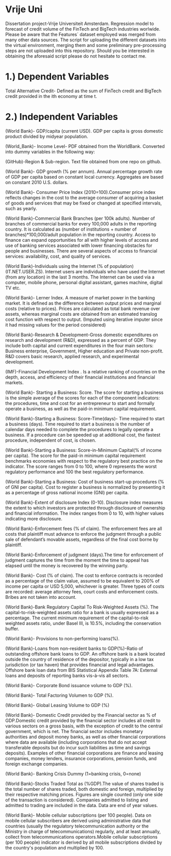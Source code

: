 # Vrije Uni
Dissertation project-Vrije Universiteit Amsterdam. Regression model to forecast of credit volume of the FinTech and BigTech industries worlwide. Please be aware that the Features´ dataset employed was merged from many other data sources. The script for uploading the different datasets into the virtual environment, merging them and some preliminary pre-processing steps are not uploaded into this repository. Should you be interested in obtaining the aforesaid script please do not hesitate to contact me.

# 1.) Dependent Variables

Total Alternative Credit- Defined as the sum of FinTech credit and BigTech credit provided in the ith economy at time t.

# 2.) Independent Variables

 
   (World Bank)- GDP/capita (current USD). GDP per capita is gross domestic product divided by midyear population.
   
   (World_Bank)- Income Level- PDF obtained from the WorldBank. Converted into dummy variables in the following way:
   
   (GitHub)-Region & Sub-region. Text file obtained from one repo on github.

   (World Bank)- GDP growth (% per annum). Annual percentage growth rate of GDP per capita based on constant local currency. Aggregates are based on constant 2010 U.S. dollars.
   
   (World Bank)- Consumer Price Index (2010=100).Consumer price index reflects changes in the cost to the average consumer of acquiring a basket of goods and services that may be fixed or changed at specified intervals, such as yearly.

   (World Bank)-Commercial Bank Branches (per 100k adults). Number of branches of commercial banks for every 100,000 adults in the reporting country. It is calculated as (number of institutions + number of branches)*100,000/adult population in the reporting country. Access to finance can expand opportunities for all with higher levels of access and use of banking services associated with lower financing obstacles for people and businesses. There are several aspects of access to financial services: availability, cost, and quality of services.

   (World Bank)-Individuals using the Internet (% of population)(IT.NET.USER.ZS). Internet users are individuals who have used the Internet (from any location) in the last 3 months. The Internet can be used via a computer, mobile phone, personal digital assistant, games machine, digital TV etc.
   
   (World Bank)- Lerner Index. A measure of market power in the banking market. It is defined as the difference between output prices and marginal costs (relative to prices). Prices are calculated as total bank revenue over assets, whereas marginal costs are obtained from an estimated translog cost function with respect to output. (Imputed using iterative imputer since it had missing values for the period considered)
   
   (World Bank)-Research & Development-Gross domestic expenditures on research and development (R&D), expressed as a percent of GDP. They include both capital and current expenditures in the four main sectors: Business enterprise, Government, Higher education and Private non-profit. R&D covers basic research, applied research, and experimental development.
   
   (IMF)-Financial Development Index . Is a relative ranking of countries on the depth, access, and efficiency of their financial institutions and financial markets.
   
   (World Bank)- Starting a Business: Score. The score for starting a business is the simple average of the scores for each of the component indicators: the procedures, time and cost for an entrepreneur to start and formally operate a business, as well as the paid-in minimum capital requirement.
   
   (World Bank)-Starting a Business: Score-Time(days)- Time required to start a business (days). Time required to start a business is the number of calendar days needed to complete the procedures to legally operate a business. If a procedure can be speeded up at additional cost, the fastest procedure, independent of cost, is chosen.
   
   (World Bank)-Starting a Business: Score-in-Minimum Capital(% of income per capita). The score for the paid-in minimum capital requirement benchmarks economies with respect to the regulatory best practice on the indicator. The score ranges from 0 to 100, where 0 represents the worst regulatory performance and 100 the best regulatory performance.
   
   (World Bank)-Starting a Business: Cost of business start-up procedures (% of GNI per capita). Cost to register a business is normalized by presenting it as a percentage of gross national income (GNI) per capita.
   
   (World Bank)-Extent of disclosure Index (0-10). Disclosure index measures the extent to which investors are protected through disclosure of ownership and financial information. The index ranges from 0 to 10, with higher values indicating more disclosure.
   
   (World Bank)-Enforcement fees (% of claim). The enforcement fees are all costs that plaintiff must advance to enforce the judgment through a public sale of defendant’s movable assets, regardless of the final cost borne by plaintiff.
   
   (World Bank)-Enforcement of judgment (days).The time for enforcement of judgment captures the time from the moment the time to appeal has elapsed until the money is recovered by the winning party.
   
   (World Bank)- Cost (% of claim). The cost to enforce contracts is recorded as a percentage of the claim value, assumed to be equivalent to 200% of income per capita or USD 5,000, whichever is greater. Three types of costs are recorded: average attorney fees, court costs and enforcement costs. Bribes are not taken into account.
   
   (World Bank)-Bank Regulatory Capital To Risk-Weighted Assets (%). The capital-to-risk-weighted assets ratio for a bank is usually expressed as a percentage. The current minimum requirement of the capital-to-risk weighted assets ratio, under Basel III, is 10.5%, including the conservation buffer.
   
   (World Bank)- Provisions to non-performing loans(%). 
   
   (World Bank)-Loans from non-resident banks to GDP(%)-Ratio of outstanding offshore bank loans to GDP. An offshore bank is a bank located outside the country of residence of the depositor, typically in a low tax jurisdiction (or tax haven) that provides financial and legal advantages. Offshore bank loan data from BIS Statistical Appendix Table 7A: External loans and deposits of reporting banks vis-à-vis all sectors.
   
   (World Bank)- Corporate Bond issuance volume to GDP (%).
   
   (World Bank)- Total Factoring Volumen to GDP (%).
   
   (World Bank)- Global Leasing Volume to GDP (%)
   
   (World Bank)- Domestic Credit provided by the Financial sector as % of GDP.Domestic credit provided by the financial sector includes all credit to various sectors on a gross basis, with the exception of credit to the central government, which is net. The financial sector includes monetary authorities and deposit money banks, as well as other financial corporations where data are available (including corporations that do not accept transferable deposits but do incur such liabilities as time and savings deposits). Examples of other financial corporations are finance and leasing companies, money lenders, insurance corporations, pension funds, and foreign exchange companies.
   
   (World Bank)- Banking Crisis Dummy (1=banking crisis, 0=none)
   
   (World Bank)-Stocks Traded Total as (%GDP).The value of shares traded is the total number of shares traded, both domestic and foreign, multiplied by their respective matching prices. Figures are single counted (only one side of the transaction is considered). Companies admitted to listing and admitted to trading are included in the data. Data are end of year values.
   
   (World Bank)- Mobile cellular subscriptions (per 100 people). Data on mobile cellular subscribers are derived using administrative data that countries (usually the regulatory telecommunication authority or the Ministry in charge of telecommunications) regularly, and at least annually, collect from telecommunications operators.Mobile cellular subscriptions (per 100 people) indicator is derived by all mobile subscriptions divided by the country's population and multiplied by 100.



   
